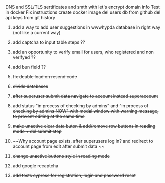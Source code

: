 DNS and SSL/TLS sertificates and smth with let's encrypt
domain info
Test in docker
Fix instructions
create docker image
del users db from github
del api keys from git history

1. add a way to add user suggestions in wwwhypda database in right way (not like a current way)

2. add captcha to input table steps ??

3. add an opportunity to verify email for users, who registered and non verifyed ??

4. add bun field ??

5. ~~fix double load on resend code~~

6. ~~divide databases~~

7. ~~after superuser submit data navigate to account instead superaccount~~

8. ~~add status "in process of checking by admins" and "in process of checking by admins NOW" with modal window with warning message, to prevent editing at the same time~~

9. ~~make unactive clear data buton & add/remove row buttons in reading mode + del submit step~~

10. ~~Why account page exists, after superusers log in? and redirect to account page from edit after submit data ~~ 

11. ~~change unactive buttons style in reading mode~~

12. ~~add google recaptcha~~

13. ~~add tests cypress for registration, login and password reset~~